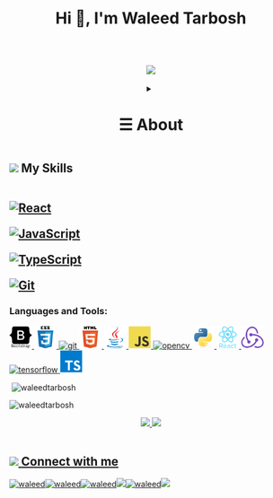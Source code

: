 <h1 align="center">Hi 👋, I'm Waleed Tarbosh</h1>
<br/>
<br/>
<p align="center">
  <a href="https://github.com/DenverCoder1/readme-typing-svg"><img src="https://readme-typing-svg.herokuapp.com?lines=I'm+A+Front+End+Developer;I'm+From+Palestine.&center=true&width=380&height=45"></a>
</p>

<!-- Details Section-->
<details align="center">
    <summary> <h1>&#9776; About</h1></summary>
    <p align="center">
    <br />
      
<!-- Programmer Gif Image -->
<img align="right" width="350" src="/assets/programming.gif" alt="Coding gif" />      


### About me

✌️ &emsp;Enjoy to do programming and sharing knowledge <br/><br/>
❤️ &emsp;Love to writing code and learning new features<br/><br/>
📧 &emsp;Reach me anytime: **waleedtarbush@gmail.com**<br/><br/>
💬 &emsp;Ask me about anything [here](https://www.facebook.com/waleedtarbush)

<p><br></p>
    
</details>



<h2><img src = "https://media2.giphy.com/media/QssGEmpkyEOhBCb7e1/giphy.gif?cid=ecf05e47a0n3gi1bfqntqmob8g9aid1oyj2wr3ds3mg700bl&rid=giphy.gif" width ="30"> My Skills</f2> 

<br>
<br>

<!-- Programming Languages -->
<!-- Code logo -->

<a href="https://github.com/alsiam?tab=repositories" target="_blank"><img alt="React" src="https://img.shields.io/badge/-React-61DBFB?style=for-the-badge&labelColor=black&logo=react&logoColor=61DBFB">
</a>

<a href="https://github.com/alsiam?tab=repositories" target="_blank"><img alt="JavaScript" src="https://img.shields.io/badge/-Javascript-F0DB4F?style=for-the-badge&labelColor=black&logo=javascript&logoColor=F0DB4F">
</a>


<a href="https://github.com/alsiam?tab=repositories" target="_blank"><img alt="TypeScript" src="https://img.shields.io/badge/-Typescript-007acc?style=for-the-badge&labelColor=black&logo=typescript&logoColor=007acc">
</a>
 


<a href="https://github.com/alsiam?tab=repositories" target="_blank"><img alt="Git" src="https://img.shields.io/badge/Git-F05032?style=for-the-badge&logo=git&logoColor=white">
</a>





<h3 align="left">Languages and Tools:</h3>
<p align="left"> <a href="https://getbootstrap.com" target="_blank" rel="noreferrer"> <img src="https://raw.githubusercontent.com/devicons/devicon/master/icons/bootstrap/bootstrap-plain-wordmark.svg" alt="bootstrap" width="40" height="40"/> </a> <a href="https://www.w3schools.com/css/" target="_blank" rel="noreferrer"> <img src="https://raw.githubusercontent.com/devicons/devicon/master/icons/css3/css3-original-wordmark.svg" alt="css3" width="40" height="40"/> </a> <a href="https://git-scm.com/" target="_blank" rel="noreferrer"> <img src="https://www.vectorlogo.zone/logos/git-scm/git-scm-icon.svg" alt="git" width="40" height="40"/> </a> <a href="https://www.w3.org/html/" target="_blank" rel="noreferrer"> <img src="https://raw.githubusercontent.com/devicons/devicon/master/icons/html5/html5-original-wordmark.svg" alt="html5" width="40" height="40"/> </a> <a href="https://www.java.com" target="_blank" rel="noreferrer"> <img src="https://raw.githubusercontent.com/devicons/devicon/master/icons/java/java-original.svg" alt="java" width="40" height="40"/> </a> <a href="https://developer.mozilla.org/en-US/docs/Web/JavaScript" target="_blank" rel="noreferrer"> <img src="https://raw.githubusercontent.com/devicons/devicon/master/icons/javascript/javascript-original.svg" alt="javascript" width="40" height="40"/> </a> <a href="https://opencv.org/" target="_blank" rel="noreferrer"> <img src="https://www.vectorlogo.zone/logos/opencv/opencv-icon.svg" alt="opencv" width="40" height="40"/> </a> <a href="https://www.python.org" target="_blank" rel="noreferrer"> <img src="https://raw.githubusercontent.com/devicons/devicon/master/icons/python/python-original.svg" alt="python" width="40" height="40"/> </a> <a href="https://reactjs.org/" target="_blank" rel="noreferrer"> <img src="https://raw.githubusercontent.com/devicons/devicon/master/icons/react/react-original-wordmark.svg" alt="react" width="40" height="40"/> </a> <a href="https://redux.js.org" target="_blank" rel="noreferrer"> <img src="https://raw.githubusercontent.com/devicons/devicon/master/icons/redux/redux-original.svg" alt="redux" width="40" height="40"/> </a> <a href="https://www.tensorflow.org" target="_blank" rel="noreferrer"> <img src="https://www.vectorlogo.zone/logos/tensorflow/tensorflow-icon.svg" alt="tensorflow" width="40" height="40"/> </a> <a href="https://www.typescriptlang.org/" target="_blank" rel="noreferrer"> <img src="https://raw.githubusercontent.com/devicons/devicon/master/icons/typescript/typescript-original.svg" alt="typescript" width="40" height="40"/> </a> </p>



<p>&nbsp;<img align="center" src="https://github-readme-stats.vercel.app/api?username=waleedtarbosh&show_icons=true&locale=en" alt="waleedtarbosh " /></p>
<p align="left"> <img src="https://komarev.com/ghpvc/?username=waleedtarbosh&label=Profile%20views&color=b4190e&style=plastic" alt="waleedtarbosh " /> </p>



<div align="center">
  <a href="https://github.com/waleedtarbosh">
  <img height="180em" src="https://github-readme-stats.vercel.app/api?username=waleedtarbosh&show_icons=true&theme=dracula&include_all_commits=true&count_private=true"/>
  <img height="180em" src="https://github-readme-stats.vercel.app/api/top-langs/?username=waleedtarbosh&layout=compact&langs_count=7&theme=dracula"/>
</div>





<br>
<h2> <img src='https://raw.githubusercontent.com/ShahriarShafin/ShahriarShafin/main/Assets/handshake.gif' width="80"> Connect with me </h2>
<p>

   <a href="#" target="blank"><img src="https://img.shields.io/badge/Website-DC143C?style=for-the-badge&logo=medium&logoColor=white" alt="waleed" /></a><a href="https://www.linkedin.com/in/waleedtarbosh/" target="_blank"><img src="https://img.shields.io/badge/LinkedIn-0077B5?style=for-the-badge&logo=linkedin&logoColor=white" alt="waleed"/></a><a href="https://www.facebook.com/waleedtarbush" target="_blank"><img src="https://img.shields.io/badge/Facebook-20BEFF?&style=for-the-badge&logo=facebook&logoColor=white" alt="waleed" /></a><a href="https://twitter.com/waleedtarbosh" target="_blank"><img src="https://img.shields.io/badge/Twitter-1DA1F2?style=for-the-badge&logo=twitter&logoColor=white" /></a><a href="#" target="_blank"><img src="https://img.shields.io/badge/Instagram-fe4164?style=for-the-badge&logo=instagram&logoColor=white" alt="waleed" /></a><a href="mailto:waleedtarbush@gmail.com?subject=[GitHub]%20🔥%20profile%20contact&body=Hello"><img src="https://img.shields.io/badge/e‑mail-D14836.svg?style=for-the-badge&logo=GMail&logoColor=ffffff"/></a>
    </p>
 

</p>
<br>
<br>
